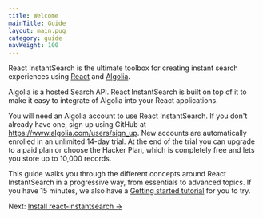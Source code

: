 ```yaml
---
title: Welcome
mainTitle: Guide
layout: main.pug
category: guide
navWeight: 100
---
```


React InstantSearch is the ultimate toolbox for creating instant search experiences using [React](https://facebook.github.io/react/) and [Algolia](https://www.algolia.com/).

Algolia is a hosted Search API. React InstantSearch is built on top of it to make it easy to integrate of Algolia into your React applications.

You will need an Algolia account to use React InstantSearch. If you don't already have one, sign up using GitHub at https://www.algolia.com/users/sign_up. New accounts are automatically enrolled in an unlimited 14-day trial. At the end of the trial you can upgrade to a paid plan or choose the Hacker Plan, which is completely free and lets you store up to 10,000 records.

This guide walks you through the different concepts around React InstantSearch in a progressive way, from
essentials to advanced topics. If you have 15 minutes, we also have a [Getting started tutorial](/Getting_started.html) for you to try.

<div class="guide-nav">
    <div class="guide-nav-right">
        Next: <a href="guide/Install.html">Install react-instantsearch →</a>
    </div>
</div>
